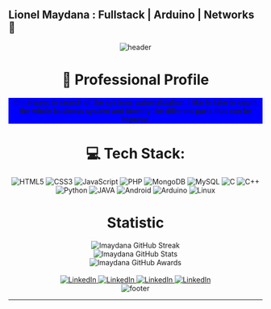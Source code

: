 ## Lionel Maydana : Fullstack | Arduino | Networks 👋
<head>
  <style>
    .profile{
      background:blue;
    }
  </style>
</head>
<!-- HEADER -->
<div align="center" width="100">
  <img src="https://capsule-render.vercel.app/api?type=waving&height=300&color=&color=000FF0&text=Lionel%20Maydana&fontColor=FFFFFF"
  alt="header"/>

# 🌊 Professional Profile
<div class="profile" align ="center" width="100">
  I'm always in search of the systems automatization. I like to take in count the whole business system and identify the different parts that can be improve.
</div>
  
# 💻 Tech Stack:
![HTML5](https://img.shields.io/badge/html5-%23E34F26.svg?style=for-the-badge&logo=html5&logoColor=white) 
![CSS3](https://img.shields.io/badge/css3-%231572B6.svg?style=for-the-badge&logo=css3&logoColor=white) 
![JavaScript](https://img.shields.io/badge/javascript-%23323330.svg?style=for-the-badge&logo=javascript&logoColor=%23F7DF1E)
![PHP](https://img.shields.io/badge/PHP-777BB4?style=for-the-badge&logo=php&logoColor=white)
![MongoDB](https://img.shields.io/badge/MongoDB-%234ea94b.svg?style=for-the-badge&logo=mongodb&logoColor=white)
![MySQL](https://img.shields.io/badge/MySQL-46FF42?style=for-the-badge&logo=mysql&logoColor=white)
![C](https://img.shields.io/badge/-red?style=for-the-badge&logo=c&logoColor=white)
![C++](https://img.shields.io/badge/C%2B%2B-blue?style=for-the-badge&logo=C%2B%2B&logoColor=white)
![Python](https://img.shields.io/badge/Python-yellow?style=for-the-badge&logo=python&logoColor=white)
![JAVA](https://img.shields.io/badge/JAVA-orange?style=for-the-badge&logoColor=white)
![Android](https://img.shields.io/badge/Android-57FF54?style=for-the-badge&logo=android&logoColor=white)
![Arduino](https://img.shields.io/badge/Arduino-00878F?style=for-the-badge&logo=arduino&logoColor=white)
![Linux](https://img.shields.io/badge/Linux-FCC624?style=for-the-badge&logo=linux&logoColor=white)

<!-- STATS -->
<div align="center" width="100">
  <h1>Statistic</h1>
    <img
      src="https://github-readme-streak-stats.herokuapp.com/?user=lmaydana"
      alt="lmaydana GitHub Streak">
  </br>
  <img
    src="https://github-readme-stats.vercel.app/api?username=lmaydana&include_all_commits=true&count_private=true&show_icons=true&line_height=20&title_color=71A5FD&icon_color=71A5FD&text_color=71A5FD&bg_color=ffffff&hide=stars"
    alt="lmaydana GitHub Stats">
  </br>
  <img
    src="https://github-profile-trophy.vercel.app/?username=lmaydana&margin-w=15&margin-h=15&no-bg=true&no-frame=true"
    alt="lmaydana GitHub Awards">
</div>

<div align="center">
  </br>
  <a href="https://www.linkedin.com/in/lionel-gabriel-maydana-gonzalez-14188834a/">
    <img
      src="https://img.shields.io/badge/LinkedIn--_.svg?style=social&logo=linkedin"
      alt="LinkedIn">
  </a>
  <a href="https://www.instagram.com/maydana.lionel/">
    <img
      src="https://img.shields.io/badge/Instagram--_.svg?style=social&logo=instagram"
      alt="LinkedIn">
  </a>
  <a href="https://stackoverflow.com/users/28383465/lionel-gabriel-maydana-gonzlez">
    <img
      src="https://img.shields.io/badge/StackOverflow--_.svg?style=social&logo=stackoverflow"
      alt="LinkedIn">
  </a>
  <a href="https://github.com/lmaydana">
    <img
      src="https://img.shields.io/badge/GitHub--_.svg?style=social&logo=github"
      alt="LinkedIn">
  </a>

  </br>
</div>

<!-- FOOTER -->
<div align="center" width="100">
  <img src="https://capsule-render.vercel.app/api?color=0:1408d0,50:0860d0,100:08c4d0&height=100&section=footer&fontSize=30&type=waving&fontColor=fefefe"
  alt="footer" />
</div>

<!--
USED:
1. Markdown: https://github.github.com/gfm/
2. Icons: https://github.com/devicons/devicon/tree/v2.14.0/icons
3. Header/Footer: https://github.com/kyechan99/capsule-render
4. GitHub streak: https://github-readme-streak-stats.herokuapp.com/demo/
5. GitHub trophy: https://github.com/ryo-ma/github-profile-trophy
6. Badges: https://shields.io
-->

------
